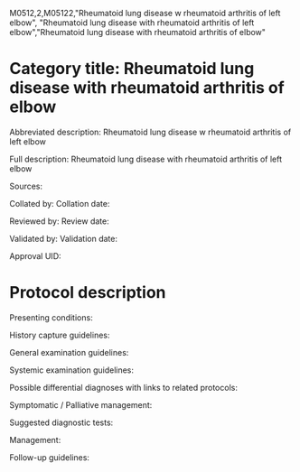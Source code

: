 M0512,2,M05122,"Rheumatoid lung disease w rheumatoid arthritis of left elbow", "Rheumatoid lung disease with rheumatoid arthritis of left elbow","Rheumatoid lung disease with rheumatoid arthritis of elbow"
# Category title: Rheumatoid lung disease with rheumatoid arthritis of elbow

Abbreviated description: Rheumatoid lung disease w rheumatoid arthritis of left elbow

Full description: Rheumatoid lung disease with rheumatoid arthritis of left elbow

Sources:

Collated by:
Collation date:

Reviewed by:
Review date:

Validated by:
Validation date:

Approval UID:

# Protocol description

Presenting conditions:

History capture guidelines:

General examination guidelines:

Systemic examination guidelines:

Possible differential diagnoses with links to related protocols:

Symptomatic / Palliative management:

Suggested diagnostic tests:

Management:

Follow-up guidelines:
